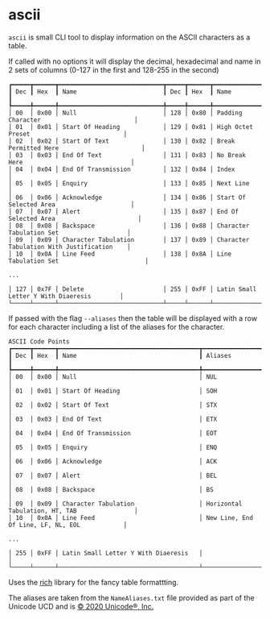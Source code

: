 # ascii

`ascii` is small CLI tool to display information on the ASCII characters as a table.

If called with no options it will display the decimal, hexadecimal and name
in 2 sets of columns (0-127 in the first and 128-255 in the second)

```
┏━━━━━┳━━━━━━┳━━━━━━━━━━━━━━━━━━━━━━━━━━━━━┳━━━━━┳━━━━━━┳━━━━━━━━━━━━━━━━━━━━━━━━━━━━━━━━━━━━━━━━━━━━┓
┃ Dec ┃ Hex  ┃ Name                        ┃ Dec ┃ Hex  ┃ Name                                       ┃
┡━━━━━╇━━━━━━╇━━━━━━━━━━━━━━━━━━━━━━━━━━━━━╇━━━━━╇━━━━━━╇━━━━━━━━━━━━━━━━━━━━━━━━━━━━━━━━━━━━━━━━━━━━┩
│ 00  │ 0x00 │ Null                        │ 128 │ 0x80 │ Padding Character                          │
│ 01  │ 0x01 │ Start Of Heading            │ 129 │ 0x81 │ High Octet Preset                          │
│ 02  │ 0x02 │ Start Of Text               │ 130 │ 0x82 │ Break Permitted Here                       │
│ 03  │ 0x03 │ End Of Text                 │ 131 │ 0x83 │ No Break Here                              │
│ 04  │ 0x04 │ End Of Transmission         │ 132 │ 0x84 │ Index                                      │
│ 05  │ 0x05 │ Enquiry                     │ 133 │ 0x85 │ Next Line                                  │
│ 06  │ 0x06 │ Acknowledge                 │ 134 │ 0x86 │ Start Of Selected Area                     │
│ 07  │ 0x07 │ Alert                       │ 135 │ 0x87 │ End Of Selected Area                       │
│ 08  │ 0x08 │ Backspace                   │ 136 │ 0x88 │ Character Tabulation Set                   │
│ 09  │ 0x09 │ Character Tabulation        │ 137 │ 0x89 │ Character Tabulation With Justification    │
│ 10  │ 0x0A │ Line Feed                   │ 138 │ 0x8A │ Line Tabulation Set                        │

...

│ 127 │ 0x7F │ Delete                      │ 255 │ 0xFF │ Latin Small Letter Y With Diaeresis        │
└─────┴──────┴─────────────────────────────┴─────┴──────┴────────────────────────────────────────────┘
```

If passed with the flag `--aliases` then the table will be displayed with a row for each character
including a list of the aliases for the character.

```
ASCII Code Points
┏━━━━━┳━━━━━━┳━━━━━━━━━━━━━━━━━━━━━━━━━━━━━━━━━━━━━━━┳━━━━━━━━━━━━━━━━━━━━━━━━━━━━━━━━━━━━━━━━━━━━━━━┓
┃ Dec ┃ Hex  ┃ Name                                  ┃ Aliases                                       ┃
┡━━━━━╇━━━━━━╇━━━━━━━━━━━━━━━━━━━━━━━━━━━━━━━━━━━━━━━╇━━━━━━━━━━━━━━━━━━━━━━━━━━━━━━━━━━━━━━━━━━━━━━━┩
│ 00  │ 0x00 │ Null                                  │ NUL                                           │
│ 01  │ 0x01 │ Start Of Heading                      │ SOH                                           │
│ 02  │ 0x02 │ Start Of Text                         │ STX                                           │
│ 03  │ 0x03 │ End Of Text                           │ ETX                                           │
│ 04  │ 0x04 │ End Of Transmission                   │ EOT                                           │
│ 05  │ 0x05 │ Enquiry                               │ ENQ                                           │
│ 06  │ 0x06 │ Acknowledge                           │ ACK                                           │
│ 07  │ 0x07 │ Alert                                 │ BEL                                           │
│ 08  │ 0x08 │ Backspace                             │ BS                                            │
│ 09  │ 0x09 │ Character Tabulation                  │ Horizontal Tabulation, HT, TAB                │
│ 10  │ 0x0A │ Line Feed                             │ New Line, End Of Line, LF, NL, EOL            │

...

│ 255 │ 0xFF │ Latin Small Letter Y With Diaeresis   │                                               │
└─────┴──────┴───────────────────────────────────────┴───────────────────────────────────────────────┘
```

Uses the [rich](https://rich.readthedocs.io/en/latest/) library for the fancy table formattting.

The aliases are taken from the `NameAliases.txt` file provided as part of the Unicode UCD
and is [© 2020 Unicode®, Inc.](https://www.unicode.org/copyright.html)
